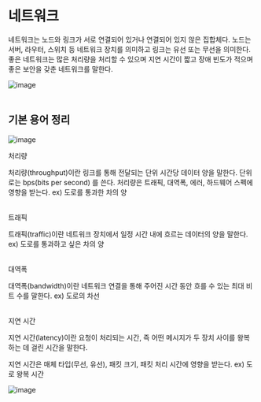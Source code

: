 # 네트워크

네트워크는 노드와 링크가 서로 연결되어 있거나 연결되어 있지 않은 집합체다. 노드는 서버, 라우터, 스위치 등 네트워크 장치를 의미하고 링크는 유선 또는 무선을 의미한다. 좋은 네트워크는 많은 처리량을 처리할 수 있으며 지연 시간이 짧고 장애 빈도가 적으며 좋은 보안을 갖춘 네트워크를 말한다.

![image](https://github.com/ehdbs0903/Computer-Science/assets/82309982/7c4dc434-ff6a-4888-93c9-5133b3daa51b)
<br></br>

## 기본 용어 정리

![image](https://github.com/ehdbs0903/Computer-Science/assets/82309982/f78351a5-7a41-442b-9ea2-c10d0b61cea7)

처리량

처리량(throughput)이란 링크를 통해 전달되는 단위 시간당 데이터 양을 말한다. 단위로는 bps(bits per second) 를 쓴다. 처리량은 트래픽, 대역폭, 에러, 하드웨어 스펙에 영향을 받는다. ex) 도로를 통과한 차의 양
<br></br>

트래픽

트래픽(traffic)이란 네트워크 장치에서 일정 시간 내에 흐르는 데이터의 양을 말한다. ex) 도로를 통과하고 싶은 차의 양
<br></br>
 
대역폭

대역폭(bandwidth)이란 네트워크 연결을 통해 주어진 시간 동안 흐를 수 있는 최대 비트 수를 말한다. ex) 도로의 차선
<br></br>
 
지연 시간

지연 시간(latency)이란 요청이 처리되는 시간, 즉 어떤 메시지가 두 장치 사이를 왕복하는 데 걸린 시간을 말한다.

지연 시간은 매체 타입(무선, 유선), 패킷 크기, 패킷 처리 시간에 영향을 받는다. ex) 도로 왕복 시간

![image](https://github.com/ehdbs0903/Computer-Science/assets/82309982/be21dd78-c5b3-4aca-bdd7-57337cf29c22)


 


